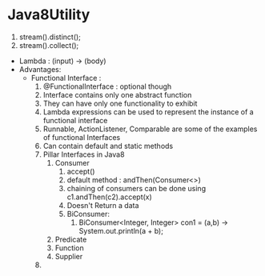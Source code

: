 # Java8Utility
1. stream().distinct();
2. stream().collect();
- Lambda : (input) -> (body)
- Advantages: 
    - Functional Interface : 
        1. @FunctionalInterface : optional though
        2. Interface contains only one abstract function
        3. They can have only one functionality to exhibit
        4. Lambda expressions can be used to represent the instance of a functional interface
        5. Runnable, ActionListener, Comparable are some of the examples of functional Interfaces
        6. Can contain default and static methods
        7. Pillar Interfaces in Java8
            1. Consumer
                1. accept()
                2. default method : andThen(Consumer<>)
                3. chaining of consumers can be done using c1.andThen(c2).accept(x)
                4. Doesn't Return a data
                5. BiConsumer: 
                    1. BiConsumer<Integer, Integer> con1 = (a,b) -> System.out.println(a + b);
            2. Predicate
            3. Function
            4. Supplier
        8.
         
    
        